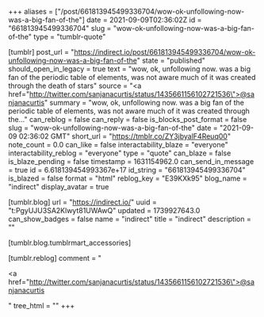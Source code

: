 +++
aliases = ["/post/661813945499336704/wow-ok-unfollowing-now-was-a-big-fan-of-the"]
date = 2021-09-09T02:36:02Z
id = "661813945499336704"
slug = "wow-ok-unfollowing-now-was-a-big-fan-of-the"
type = "tumblr-quote"

[tumblr]
post_url = "https://indirect.io/post/661813945499336704/wow-ok-unfollowing-now-was-a-big-fan-of-the"
state = "published"
should_open_in_legacy = true
text = "wow, ok, unfollowing now. was a big fan of the periodic table of elements, was not aware much of it was created through the death of stars"
source = "<a href=\"http://twitter.com/sanjanacurtis/status/1435661156102721536\">@sanjanacurtis</a>"
summary = "wow, ok, unfollowing now. was a big fan of the periodic table of elements, was not aware much of it was created through the..."
can_reblog = false
can_reply = false
is_blocks_post_format = false
slug = "wow-ok-unfollowing-now-was-a-big-fan-of-the"
date = "2021-09-09 02:36:02 GMT"
short_url = "https://tmblr.co/ZY3jbyalF4Reuq00"
note_count = 0.0
can_like = false
interactability_blaze = "everyone"
interactability_reblog = "everyone"
type = "quote"
can_blaze = false
is_blaze_pending = false
timestamp = 1631154962.0
can_send_in_message = true
id = 6.618139454993367e+17
id_string = "661813945499336704"
is_blazed = false
format = "html"
reblog_key = "E39KXk95"
blog_name = "indirect"
display_avatar = true

[tumblr.blog]
url = "https://indirect.io/"
uuid = "t:PgyUJU3SA2Klwyt81UWAwQ"
updated = 1739927643.0
can_show_badges = false
name = "indirect"
title = "indirect"
description = ""

[tumblr.blog.tumblrmart_accessories]

[tumblr.reblog]
comment = "<p><a href=\"http://twitter.com/sanjanacurtis/status/1435661156102721536\">@sanjanacurtis</a></p>"
tree_html = ""
+++
